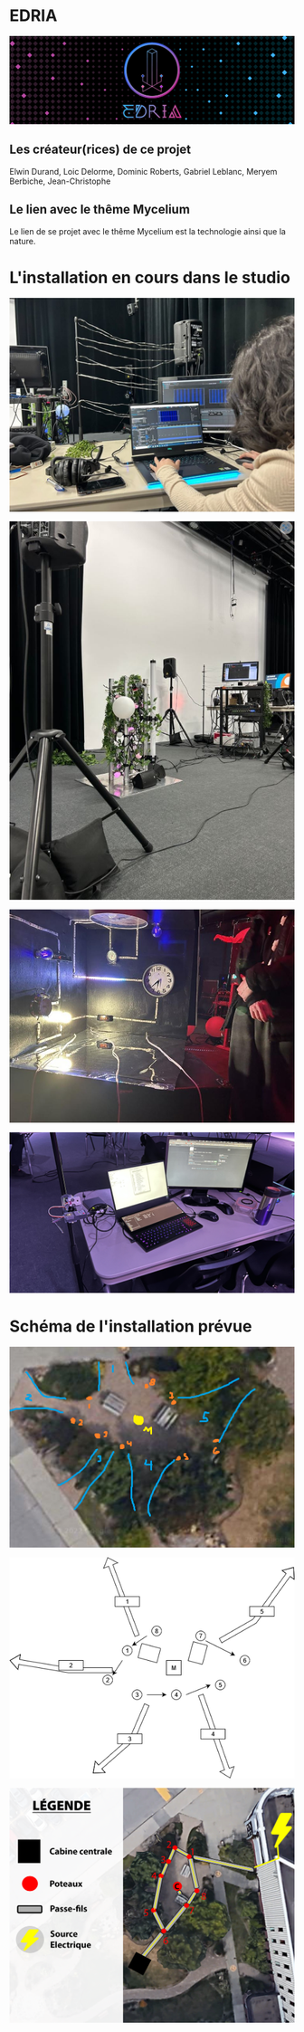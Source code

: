 # EDRIA
![banniere](https://github.com/MeganeRanger/H23_V13_inspirations_RANGER/blob/main/Mycelium/EDRIA/media/banniere_v2.png)

## Les créateur(rices) de ce projet
Elwin Durand, Loic Delorme, Dominic Roberts, Gabriel Leblanc, Meryem Berbiche, Jean-Christophe

## Le lien avec le thême Mycelium 
Le lien de se projet avec le thême Mycelium est la technologie ainsi que la nature. 

# L'installation en cours dans le studio
![installation en cours](https://github.com/MeganeRanger/H23_V13_inspirations_RANGER/blob/main/Mycelium/EDRIA/media/installation_en_cours_01.jpg)

![installation en cours](https://github.com/MeganeRanger/H23_V13_inspirations_RANGER/blob/main/Mycelium/EDRIA/media/installation_en_cours_02.JPG)

![installation en cours](https://github.com/MeganeRanger/H23_V13_inspirations_RANGER/blob/main/Mycelium/EDRIA/media/installation_en_cours_03.JPG)

![installation en cours](https://github.com/MeganeRanger/H23_V13_inspirations_RANGER/blob/main/Mycelium/EDRIA/media/installation_en_cours_04.jpg)

# Schéma de l'installation prévue
![schema installation](https://github.com/MeganeRanger/H23_V13_inspirations_RANGER/blob/main/Mycelium/EDRIA/media/schema_installation_01.png)

![schema installation](https://github.com/MeganeRanger/H23_V13_inspirations_RANGER/blob/main/Mycelium/EDRIA/media/schema_installation_03.png)

![schema installation](https://github.com/MeganeRanger/H23_V13_inspirations_RANGER/blob/main/Mycelium/EDRIA/media/schema_installtion_02.png)
